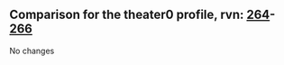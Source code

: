 ## Comparison for the theater0 profile, rvn: [264](https://github.com/PRO100KatYT/FortniteProfileRevisions/tree/main/profiles/theater0/264%20theater0.json)-[266](https://github.com/PRO100KatYT/FortniteProfileRevisions/tree/main/profiles/theater0/266%20theater0.json)

No changes
